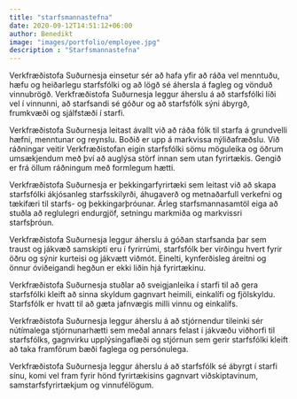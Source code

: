 ```yaml
---
title: "starfsmannastefna"
date: 2020-09-12T14:51:12+06:00
author: Benedikt
image: "images/portfolio/employee.jpg"
description : "Starfsmannastefna"
---
```

Verkfræðistofa Suðurnesja einsetur sér að hafa yfir að ráða vel menntuðu, hæfu og heiðarlegu starfsfólki og að lögð sé áhersla á fagleg og vönduð vinnubrögð. Verkfræðistofa Suðurnesja leggur áherslu á að starfsfólki líði vel í vinnunni, að starfsandi sé góður og að starfsfólk sýni ábyrgð, frumkvæði og sjálfstæði í starfi.

Verkfræðistofa Suðurnesja leitast ávallt við að ráða fólk til starfa á grundvelli hæfni, menntunar og reynslu. Boðið er upp á markvissa nýliðafræðslu. Við ráðningar veitir Verkfræðistofan eigin starfsfólki sömu möguleika og öðrum umsækjendum með því að auglýsa störf innan sem utan fyrirtækis. Gengið er frá öllum ráðningum með formlegum hætti.

Verkfræðistofa Suðurnesja er þekkingarfyrirtæki sem leitast við að skapa starfsfólki ákjósanleg starfsskilyrði, áhugaverð og metnaðarfull verkefni og tækifæri til starfs- og þekkingarþróunar. Árleg starfsmannasamtöl eiga að stuðla að reglulegri endurgjöf, setningu markmiða og markvissri starfsþróun.

Verkfræðistofa Suðurnesja leggur áherslu á góðan starfsanda þar sem traust og jákvæð samskipti eru í fyrirrúmi, starfsfólk ber virðingu hvert fyrir öðru og sýnir kurteisi og jákvætt viðmót. Einelti, kynferðisleg áreitni og önnur óviðeigandi hegðun er ekki liðin hjá fyrirtækinu.

Verkfræðistofa Suðurnesja stuðlar að sveigjanleika í starfi til að gera starfsfólki kleift að sinna skyldum gagnvart heimili, einkalífi og fjölskyldu. Starfsfólk er hvatt til að gæta jafnvægis milli vinnu og einkalífs.

Verkfræðistofa Suðurnesja leggur áherslu á að stjórnendur tileinki sér nútímalega stjórnunarhætti sem meðal annars felast í jákvæðu viðhorfi til starfsfólks, gagnvirku upplýsingaflæði og stjórnun sem gerir starfsfólki kleift að taka framförum bæði faglega og persónulega.

Verkfræðistofa Suðurnesja leggur áherslu á að starfsfólk sé ábyrgt í starfi sínu, komi vel fram fyrir hönd fyrirtækisins gagnvart viðskiptavinum, samstarfsfyrirtækjum og vinnufélögum.